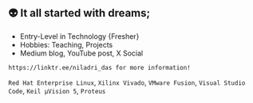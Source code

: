 ## 👽 It all started with dreams;

- Entry-Level in Technology {Fresher}
- Hobbies: Teaching, Projects
- Medium blog, YouTube post, X Social

`https://linktr.ee/niladri_das for more information!`

`Red Hat Enterprise Linux`, `Xilinx Vivado`, `VMware Fusion`, `Visual Studio Code`, `Keil µVision 5`, `Proteus`
